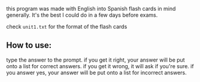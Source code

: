 this program was made with English into Spanish flash cards in mind generally. It's the best I could do in a few days before exams.

check `unit1.txt` for the format of the flash cards

## How to use:
  type the answer to the prompt. if you get it right, your answer will be put onto a list for correct answers. if you get it wrong, it will ask if you're sure. if you answer yes, your answer will be put onto a list for incorrect answers.
